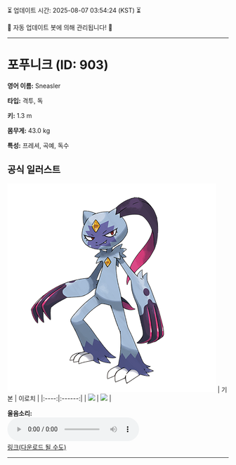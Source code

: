 
⏳ 업데이트 시간: 2025-08-07 03:54:24 (KST) ⏳

🤖 자동 업데이트 봇에 의해 관리됩니다! 🤖

---

# 포푸니크 (ID: 903)
**영어 이름:** Sneasler

**타입:** 격투, 독

**키:** 1.3 m

**몸무게:** 43.0 kg

**특성:** 프레셔, 곡예, 독수

## 공식 일러스트
![](https://raw.githubusercontent.com/PokeAPI/sprites/master/sprites/pokemon/other/official-artwork/903.png)
| 기본 | 이로치 |
|:----:|:------:|
| <img src="http://play.pokemonshowdown.com/sprites/ani/sneasler.gif" width="200"> | <img src="http://play.pokemonshowdown.com/sprites/ani-shiny/sneasler.gif" width="200"> |

**울음소리:**<br><audio controls src="https://raw.githubusercontent.com/PokeAPI/cries/main/cries/pokemon/latest/903.ogg"></audio><br> [링크(다운로드 될 수도)](https://raw.githubusercontent.com/PokeAPI/cries/main/cries/pokemon/latest/903.ogg)


---
